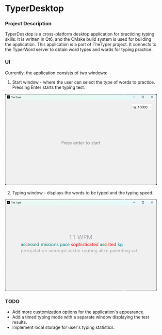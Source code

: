 # TyperDesktop

### Project Description
TyperDesktop is a cross-platform desktop application for practicing typing skills. It is written in Qt6, and the CMake build system is used for building the application. This application is a part of TheTyper project. It connects to the TyperWord server to obtain word types and words for typing practice.

### UI
Currently, the application consists of two windows:
1. Start window - where the user can select the type of words to practice. Pressing Enter starts the typing test.

<img src="https://github.com/The-Typer/.github/raw/main/profile/main_page.png" alt="Image alt" width="500" height="300">

2. Typing window - displays the words to be typed and the typing speed. 

<img src="https://github.com/The-Typer/.github/raw/main/profile/typing_page.png" alt="Image alt" width="500" height="300">

###  TODO
- Add more customization options for the application's appearance.
- Add a timed typing mode with a separate window displaying the test results.
- Implement local storage for user's typing statistics.
